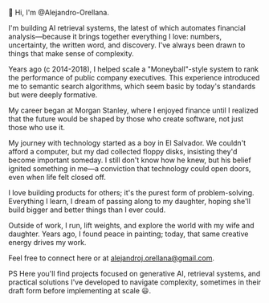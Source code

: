 👋 Hi, I'm @Alejandro-Orellana.

I'm building AI retrieval systems, the latest of which automates financial analysis—because it brings together everything I love: numbers, uncertainty, the written word, and discovery. I've always been drawn to things that make sense of complexity.

Years ago (c 2014-2018), I helped scale a "Moneyball"-style system to rank the performance of public company executives. This experience introduced me to semantic search algorithms, which seem basic by today's standards but were deeply formative.

My career began at Morgan Stanley, where I enjoyed finance until I realized that the future would be shaped by those who create software, not just those who use it.

My journey with technology started as a boy in El Salvador. We couldn't afford a computer, but my dad collected floppy disks, insisting they'd become important someday. I still don't know how he knew, but his belief ignited something in me—a conviction that technology could open doors, even when life felt closed off.

I love building products for others; it's the purest form of problem-solving. Everything I learn, I dream of passing along to my daughter, hoping she'll build bigger and better things than I ever could.

Outside of work, I run, lift weights, and explore the world with my wife and daughter. Years ago, I found peace in painting; today, that same creative energy drives my work.

Feel free to connect here or at alejandroj.orellana@gmail.com.

PS
Here you'll find projects focused on generative AI, retrieval systems, and practical solutions I've developed to navigate complexity, sometimes in their draft form before implementing at scale 😃. 

<!---
Alejandro-Orellana/Alejandro-Orellana is a ✨ special ✨ repository because its `README.md` (this file) appears on your GitHub profile.
You can click the Preview link to take a look at your changes.
--->

